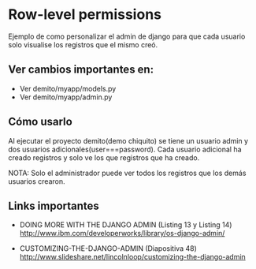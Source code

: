 Row-level permissions
=========================
Ejemplo de como personalizar el admin de django para que cada usuario solo visualise los registros que el mismo creó.

Ver cambios importantes en:
---------------------------
* Ver demito/myapp/models.py
* Ver demito/myapp/admin.py

Cómo usarlo
-----------
Al ejecutar el proyecto demito(demo chiquito) se tiene un usuario admin y dos usuarios adicionales(user===password). 
Cada usuario adicional ha creado registros y solo ve los que registros que ha creado.

NOTA: Solo el administrador puede ver todos los registros que los demás usuarios crearon.

Links importantes
-----------------

* DOING MORE WITH THE DJANGO ADMIN (Listing 13 y Listing 14)
http://www.ibm.com/developerworks/library/os-django-admin/

* CUSTOMIZING-THE-DJANGO-ADMIN (Diapositiva 48)
http://www.slideshare.net/lincolnloop/customizing-the-django-admin

